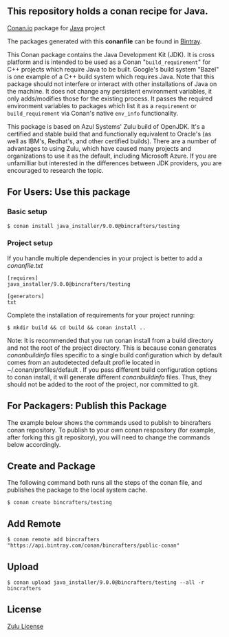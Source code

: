 ## This repository holds a conan recipe for Java. 

[Conan.io](https://conan.io) package for [Java](https://www.azul.com/downloads/zulu) project

The packages generated with this **conanfile** can be found in [Bintray](https://bintray.com/bincrafters/public-conan/java_installer%3Abincrafters).

This Conan package contains the Java Development Kit (JDK).  It is cross platform and is intended to be used as a Conan "`build_requirement`" for C++ projects which require Java to be built.  Google's build system "Bazel" is one example of a C++ build system which requires Java.  Note that this package should not interfere or interact with other installations of Java on the machine.  It does not change any persistent environment variables, it only adds/modifies those for the existing process.  It passes the required environment variables to packages which list it as a `requirement` or `build_requirement` via Conan's native `env_info` functionality.  

This package is based on Azul Systems' Zulu build of OpenJDK.  It's a certified and stable build that and functionally equivalent to Oracle's (as well as IBM's, Redhat's, and other certified builds).  There are a number of advantages to using Zulu, which have caused many projects and organizations to use it as the default, including Microsoft Azure. If you are unfamilliar but interested in the differences between JDK providers, you are encouraged to research the topic. 

## For Users: Use this package

### Basic setup

    $ conan install java_installer/9.0.0@bincrafters/testing

### Project setup

If you handle multiple dependencies in your project is better to add a *conanfile.txt*

    [requires]
    java_installer/9.0.0@bincrafters/testing

    [generators]
    txt

Complete the installation of requirements for your project running:

    $ mkdir build && cd build && conan install ..
	
Note: It is recommended that you run conan install from a build directory and not the root of the project directory.  This is because conan generates *conanbuildinfo* files specific to a single build configuration which by default comes from an autodetected default profile located in ~/.conan/profiles/default .  If you pass different build configuration options to conan install, it will generate different *conanbuildinfo* files.  Thus, they should not be added to the root of the project, nor committed to git. 

## For Packagers: Publish this Package

The example below shows the commands used to publish to bincrafters conan repository. To publish to your own conan respository (for example, after forking this git repository), you will need to change the commands below accordingly. 

## Create and Package 

The following command both runs all the steps of the conan file, and publishes the package to the local system cache. 

    $ conan create bincrafters/testing
	
## Add Remote

	$ conan remote add bincrafters "https://api.bintray.com/conan/bincrafters/public-conan"

## Upload

    $ conan upload java_installer/9.0.0@bincrafters/testing --all -r bincrafters

	
## License
[Zulu License](https://www.azul.com/products/zulu-and-zulu-enterprise/zulu-terms-of-use)
